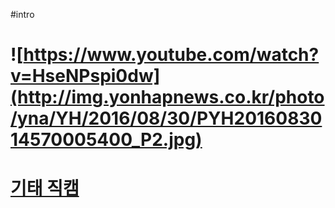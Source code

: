#intro

# ![https://www.youtube.com/watch?v=HseNPspi0dw](http://img.yonhapnews.co.kr/photo/yna/YH/2016/08/30/PYH2016083014570005400_P2.jpg)

# [기태 직캠](https://www.youtube.com/watch?v=HseNPspi0dw)

